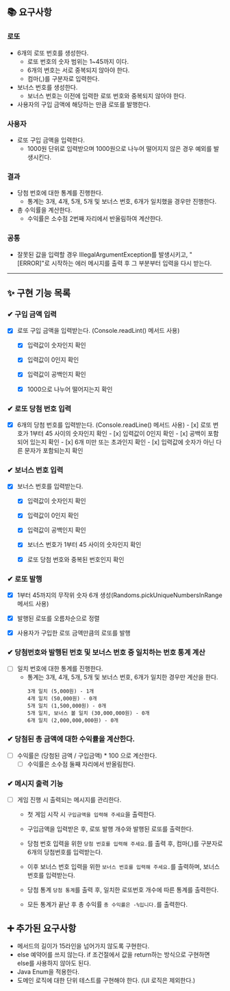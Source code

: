 ## 📚 요구사항
### 로또
- 6개의 로또 번호를 생성한다.
  - 로또 번호의 숫자 범위는 1~45까지 이다.
  - 6개의 번호는 서로 중복되지 않아야 한다.
  - 컴마(,)를 구분자로 입력한다.
- 보너스 번호를 생성한다.
  - 보너스 번호는 이전에 입력한 로또 번호와 중복되지 않아야 한다.
- 사용자의 구입 금액에 해당하는 만큼 로또를 발행한다.

### 사용자
- 로또 구입 금액을 입력한다.
  - 1000원 단위로 입력받으며 1000원으로 나누어 떨어지지 않은 경우 예외를 발생시킨다.

### 결과
- 당첨 번호에 대한 통계를 진행한다.
  - 통계는 3개, 4개, 5개, 5개 및 보너스 번호, 6개가 일치했을 경우만 진행한다.
- 총 수익률을 계산한다.
  - 수익률은 소수점 2번째 자리에서 반올림하여 계산한다.

### 공통
- 잘못된 값을 입력할 경우 IllegalArgumentException를 발생시키고, "[ERROR]"로 시작하는 에러 메시지를 출력 후 그 부분부터 입력을 다시 받는다.
---

## ✨ 구현 기능 목록

### ✔ 구입 금액 입력
-[x] 로또 구입 금액을 입력받는다. (Console.readLint() 메서드 사용)
  - [x] 입력값이 숫자인지 확인 
  - [x] 입력값이 0인지 확인
  - [x] 입력값이 공백인지 확인
  - [x] 1000으로 나누어 떨어지는지 확인
  

### ✔ 로또 당첨 번호 입력
- [x] 6개의 당첨 번호를 입력받는다. (Console.readLine() 메서드 사용)
      - [x] 로또 번호가 1부터 45 사이의 숫자인지 확인
      - [x] 입력값이 0인지 확인
      - [x] 공백이 포함되어 있는지 확인
      - [x] 6개 미만 또는 초과인지 확인
      - [x] 입력값에 숫자가 아닌 다른 문자가 포함되는지 확인
      
    
### ✔ 보너스 번호 입력
- [x] 보너스 번호를 입력받는다.
  - [x] 입력값이 숫자인지 확인
  - [x] 입력값이 0인지 확인
  - [x] 입력값이 공백인지 확인
  - [x] 보너스 번호가 1부터 45 사이의 숫자인지 확인
  - [x] 로또 당첨 번호와 중복된 번호인지 확인
  
  

### ✔ 로또 발행
- [x] 1부터 45까지의 무작위 숫자 6개 생성(Randoms.pickUniqueNumbersInRange 메서드 사용)
- [x] 발행된 로또를 오름차순으로 정렬
- [x] 사용자가 구입한 로또 금액만큼의 로또를 발행 



### ✔ 당첨번호와 발행된 번호 및 보너스 번호 중 일치하는 번호 통계 계산
- [ ] 일치 번호에 대한 통계를 진행한다.
    - 통계는 3개, 4개, 5개, 5개 및 보너스 번호, 6개가 일치한 경우만 계산을 한다.
        ```
        3개 일치 (5,000원) - 1개
        4개 일치 (50,000원) - 0개
        5개 일치 (1,500,000원) - 0개
        5개 일치, 보너스 볼 일치 (30,000,000원) - 0개
        6개 일치 (2,000,000,000원) - 0개
        ```
### ✔ 당첨된 총 금액에 대한 수익률을 계산한다.
- [ ] 수익률은 (당첨된 금액 / 구입금액) * 100 으로 계산한다.
  - [ ] 수익률은 소수점 둘째 자리에서 반올림한다.

### ✔ 메시지 출력 기능
- [ ] 게임 진행 시 출력되는 메시지를 관리한다.
    - 첫 게임 시작 시 `구입금액을 입력해 주세요`을 출력한다.
    - 구입금액을 입력받은 후, 로또 발행 개수와 발행된 로또를 출력한다.
    - 당첨 번호 입력을 위한 `당첨 번호를 입력해 주세요.`를 출력 후, 컴마(,)를 구분자로 6개의 당첨번호를 입력받는다. 
    - 이후 보너스 번호 입력을 위한 `보너스 번호를 입력해 주세요.`를 출력하며, 보너스 번호를 입력받는다.
    - 당첨 통계 `당첨 통계`를 출력 후, 일치한 로또번호 개수에 따른 통계를 출력한다.
      
    - 모든 통계가 끝난 후 총 수익률 `총 수익률은 -%입니다.`를 출력한다.

## ➕ 추가된 요구사항
- 메서드의 길이가 15라인을 넘어가지 않도록 구현한다.
- else 예약어를 쓰지 않는다. if 조건절에서 값을 return하는 방식으로 구현하면 else를 사용하지 않아도 된다.
- Java Enum을 적용한다.
- 도메인 로직에 대한 단위 테스트를 구현해야 한다. (UI 로직은 제외한다.)